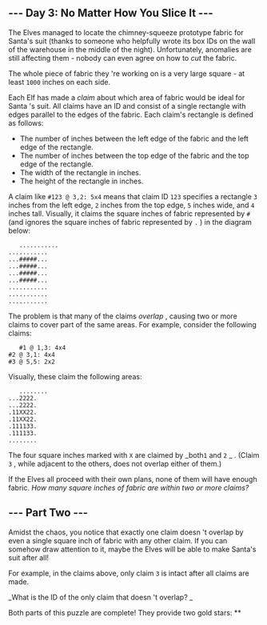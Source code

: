 ##  \--- Day 3: No Matter How You Slice It ---

The Elves managed to locate the chimney-squeeze prototype fabric for Santa's
suit (thanks to  someone  who helpfully wrote its box IDs on the wall of the
warehouse in the middle of the night). Unfortunately, anomalies are still
affecting them - nobody can even agree on how to _cut_ the fabric.

The whole piece of fabric they 're working on is a very large square - at
least ` 1000 ` inches on each side.

Each Elf has made a _claim_ about which area of fabric would be ideal for
Santa 's suit. All claims have an ID and consist of a single rectangle with
edges parallel to the edges of the fabric. Each claim's rectangle is defined
as follows:

  * The number of inches between the left edge of the fabric and the left edge of the rectangle. 
  * The number of inches between the top edge of the fabric and the top edge of the rectangle. 
  * The width of the rectangle in inches. 
  * The height of the rectangle in inches. 

A claim like ` #123 @ 3,2: 5x4 ` means that claim ID ` 123 ` specifies a
rectangle ` 3 ` inches from the left edge, ` 2 ` inches from the top edge, ` 5
` inches wide, and ` 4 ` inches tall. Visually, it claims the square inches of
fabric represented by ` # ` (and ignores the square inches of fabric
represented by ` . ` ) in the diagram below:

    
    
      
       ...........
    ...........
    ...#####...
    ...#####...
    ...#####...
    ...#####...
    ...........
    ...........
    ...........
      
     

The problem is that many of the claims _overlap_ , causing two or more claims
to cover part of the same areas. For example, consider the following claims:

    
    
      
       #1 @ 1,3: 4x4
    #2 @ 3,1: 4x4
    #3 @ 5,5: 2x2
      
     

Visually, these claim the following areas:

    
    
      
       ........
    ...2222.
    ...2222.
    .11XX22.
    .11XX22.
    .111133.
    .111133.
    ........
      
     

The four square inches marked with ` X ` are claimed by _both` 1 ` and ` 2 ` _
. (Claim ` 3 ` , while adjacent to the others, does not overlap either of
them.)

If the Elves all proceed with their own plans, none of them will have enough
fabric. _How many square inches of fabric are within two or more claims?_

##  \--- Part Two ---

Amidst the chaos, you notice that exactly one claim doesn 't overlap by even a
single square inch of fabric with any other claim. If you can somehow draw
attention to it, maybe the Elves will be able to make Santa's suit after all!

For example, in the claims above, only claim ` 3 ` is intact after all claims
are made.

_What is the ID of the only claim that doesn 't overlap? _

Both parts of this puzzle are complete! They provide two gold stars: **

